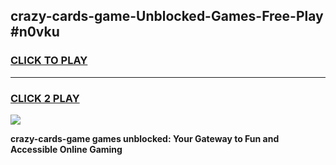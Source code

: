 
## crazy-cards-game-Unblocked-Games-Free-Play #n0vku
<h3>
<a href="https://us.freeplayer.one?title=crazy-cards-game&ref=9M">CLICK TO PLAY</a></h3>
<hr>

<h3>
<a href="https://us.freeplayer.one?title=crazy-cards-game&ref=9M">CLICK 2 PLAY</a>
  
</h3>

<a href="https://us.freeplayer.one?title=crazy-cards-game&ref=9M"><img src="https://clearcache.store/games.png"></a>


**crazy-cards-game games unblocked: Your Gateway to Fun and Accessible Online Gaming**
